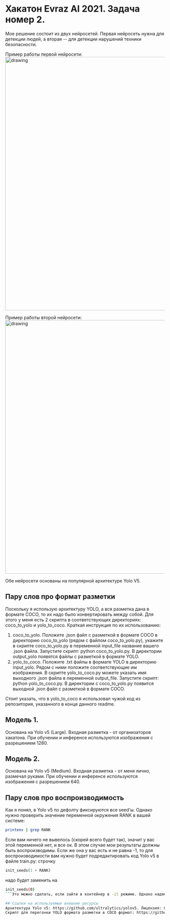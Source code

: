 # Хакатон Evraz AI 2021. Задача номер 2.

Мое решение состоит из двух нейросетей. Первая нейросеть нужна для детекции людей, а вторая -- для детекции нарушений техники безопасности. 

Пример работы первой нейросети:
<img src="https://sun9-80.userapi.com/impg/ovxt5SkIe33wMLk7Nh6MJtMkx86PSZRtjr9okw/6ddFbobE3gk.jpg?size=1920x1080&quality=96&sign=5a10dd94ff2dc1b62fa4d26d7be53dd1&type=album" alt="drawing" width="800"/>

Пример работы второй нейросети:
<img src="https://sun9-53.userapi.com/impg/0g7Na__mDVfS87cez4A9Slr8dfpKe7_b15c-vA/R3SpXg4lQp8.jpg?size=1920x1080&quality=96&sign=7f77c896eb99ed5e6f617099dac09263&type=album" alt="drawing" width="800"/>

Обе нейросети основаны на популярной архитектуре Yolo V5.

##  Пару слов про формат разметки
Поскольку я использую архитектуру YOLO, а вся разметка дана в формате COCO, то их надо было конвертировать между собой. Для этого у меня есть 2 скрипта в соответствующих директориях: coco_to_yolo и yolo_to_coco. Краткая инструкция по их использованию:
1) coco_to_yolo. Положите .json файл с разметкой в формате COCO в директорию coco_to_yolo (рядом с файлом coco_to_yolo.py), укажите в скрипте coco_to_yolo.py в переменной input_file название вашего .json файла. Запустите скрипт: python coco_to_yolo.py. В директории output_yolo появятся файлы с разметкой в формате YOLO.
2) yolo_to_coco. Положите .txt файлы в формате YOLO в директорию input_yolo. Рядом с ними положите соответствующие им изображения. В скрипте yolo_to_coco.py можете указать имя выходного .json файла в переменной output_file. Запустите скрипт: python yolo_to_coco.py. В директории с coco_to_yolo.py появится выходной .json файл с разметкой в формате COCO.

Стоит указать, что в yolo_to_coco я использовал чужой код из репозитория, указанного в конце данного readme.

## Модель 1.
Основана на Yolo v5 (Large). Входная разметка - от организаторов хакатона. При обучении и инференсе используются изображения с разрешением 1280.  

## Модель 2.
Основана на Yolo v5 (Medium). Входная разметка - от меня лично, размечал руками. При обучении и инференсе используются изображения с разрешением 640.  

## Пару слов про воспроизводимость
Как я понял, в Yolo v5 по дефолту фиксируются все seed'ы. Однако нужно проверить значение переменной окружения RANK в вашей системе:
```bash
printenv | grep RANK
```
Если вам ничего не вывелось (скорей всего будет так), значит у вас этой переменной нет, и все ок. В этом случае мои результаты должны быть воспроизводимы. Если же она у вас есть и не равна -1, то для воспроизводимости вам нужно будет подредактировать код Yolo v5 в файле train.py: строчку 
```python
init_seeds(1 + RANK)
```
надо будет заменить на
```bash
init_seeds(0)
```Это можно сделать, если зайти в контейнер в -it режиме. Однако надеюсь, это не потребуется. Если что, пишите мне, я помогу.

## Ссылки на используемые внешние ресурсы
Архитектура Yolo v5: https://github.com/ultralytics/yolov5. Лицензия: GNU General Public License v3.0 (разрешает коммерческое использование)<br>
Скрипт для перегонки YOLO формата разметки в COCO формат: https://github.com/Taeyoung96/Yolo-to-COCO-format-converter. Лицензия: MIT License (разрешает коммерческое использование)

